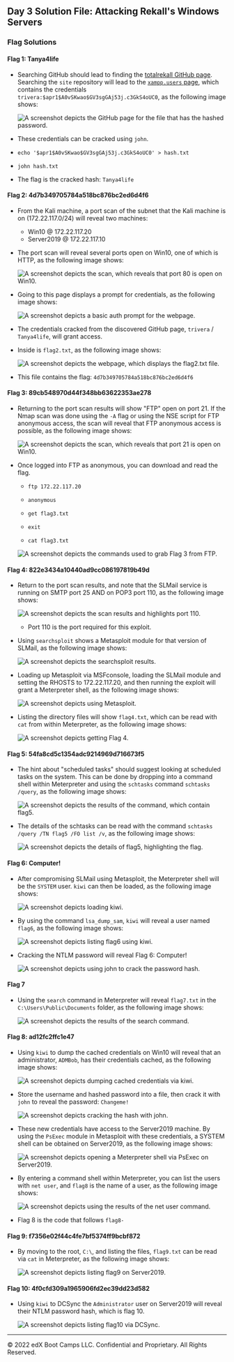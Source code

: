 ## Day 3 Solution File: Attacking Rekall's Windows Servers

### Flag Solutions

#### Flag 1: Tanya4life

* Searching GitHub should lead to finding the [totalrekall GitHub page](https://github.com/totalrekall). Searching the `site` repository will lead to the [`xampp.users` page](https://github.com/totalrekall/site/blob/main/xampp.users), which contains the credentials `trivera:$apr1$A0vSKwao$GV3sgGAj53j.c3GkS4oUC0`, as the following image shows: 

  ![A screenshot depicts the GitHub page for the file that has the hashed password.](Images/githubpassword.PNG)

* These credentials can be cracked using `john`.
	
* `echo '$apr1$A0vSKwao$GV3sgGAj53j.c3GkS4oUC0' > hash.txt`

* `john hash.txt`

* The flag is the cracked hash: `Tanya4life`

#### Flag 2: 4d7b349705784a518bc876bc2ed6d4f6

* From the Kali machine, a port scan of the subnet that the Kali machine is on (172.22.117.0/24) will reveal two machines: 

	- Win10 @ 172.22.117.20
	- Server2019 @ 172.22.117.10
	
* The port scan will reveal several ports open on Win10, one of which is HTTP, as the following image shows: 

  ![A screenshot depicts the scan, which reveals that port 80 is open on Win10.](Images/win10port80.png)

* Going to this page displays a prompt for credentials, as the following image shows:

  ![A screenshot depicts a basic auth prompt for the webpage.](Images/basicauth.PNG)

* The credentials cracked from the discovered GitHub page, `trivera` / `Tanya4life`, will grant access.

* Inside is `flag2.txt`, as the following image shows: 
 
  ![A screenshot depicts the webpage, which displays the flag2.txt file.](Images/flag2.PNG)

* This file contains the flag: `4d7b349705784a518bc876bc2ed6d4f6`

#### Flag 3: 89cb548970d44f348bb63622353ae278

* Returning to the port scan results will show "FTP" open on port 21. If the Nmap scan was done using the `-A` flag or using the NSE script for FTP anonymous access, the scan will reveal that FTP anonymous access is possible, as the following image shows: 

  ![A screenshot depicts the scan, which reveals that port 21 is open on Win10.](Images/win10port21.png)

* Once logged into FTP as anonymous, you can download and read the flag.

	* `ftp 172.22.117.20`

	* `anonymous`

	* `get flag3.txt`

	* `exit`

	* `cat flag3.txt`

  ![A screenshot depicts the commands used to grab Flag 3 from FTP.](Images/ftp.PNG)

#### Flag 4: 822e3434a10440ad9cc086197819b49d

* Return to the port scan results, and note that the SLMail service is running on SMTP port 25 AND on POP3 port 110, as the following image shows:

  ![A screenshot depicts the scan results and highlights port 110.](Images/win10port25.png)

  - Port 110 is the port required for this exploit.

* Using `searchsploit` shows a Metasploit module for that version of SLMail, as the following image shows:

  ![A screenshot depicts the searchsploit results.](Images/searchsploit.PNG)

* Loading up Metasploit via MSFconsole, loading the SLMail module and setting the RHOSTS to 172.22.117.20, and then running the exploit will grant a Meterpreter shell, as the following image shows:

  ![A screenshot depicts using Metasploit.](Images/slmail.PNG)

* Listing the directory files will show `flag4.txt`, which can be read with `cat` from within Meterpreter, as the following image shows:

  ![A screenshot depicts getting Flag 4.](Images/flag4.PNG)

#### Flag 5: 54fa8cd5c1354adc9214969d716673f5

* The hint about "scheduled tasks" should suggest looking at scheduled tasks on the system. This can be done by dropping into a command shell within Meterpreter and using the `schtasks` command `schtasks /query`, as the following image shows:

  ![A screenshot depicts the results of the command, which contain flag5.](Images/schtask.png)

* The details of the schtasks can be read with the command `schtasks /query /TN flag5 /FO list /v`, as the following image shows:

  ![A screenshot depicts the details of flag5, highlighting the flag.](Images/flag5.png)

#### Flag 6: Computer! 

* After compromising SLMail using Metasploit, the Meterpreter shell will be the `SYSTEM` user. `kiwi` can then be loaded, as the following image shows:

  ![A screenshot depicts loading kiwi.](Images/loadkiwi.PNG)

* By using the command `lsa_dump_sam`, `kiwi` will reveal a user named `flag6`, as the following image shows:

  ![A screenshot depicts listing `flag6` using `kiwi`.](Images/flag6kiwi.PNG)

* Cracking the NTLM password will reveal Flag 6: Computer!

  ![A screenshot depicts using `john` to crack the password hash.](Images/flag6crack.PNG)

#### Flag 7 <!-- @CE This solution doesn't actually tell us what Flag 7 is. Can we add the actual flag to the Flag 7 header, like the others? -->

* Using the `search` command in Meterpreter will reveal `flag7.txt` in the `C:\Users\Public\Documents` folder, as the following image shows:

  ![A screenshot depicts the results of the `search` command.](Images/search.PNG)

#### Flag 8: ad12fc2ffc1e47

* Using `kiwi` to dump the cached credentials on Win10 will reveal that an administrator, `ADMBob`, has their credentials cached, as the following image shows:

  ![A screenshot depicts dumping cached credentials via `kiwi`.](Images/lsadump.PNG)

* Store the username and hashed password into a file, then crack it with `john` to reveal the password: `Changeme!`

  ![A screenshot depicts cracking the hash with `john`.](Images/mscash2.PNG)

* These new credentials have access to the Server2019 machine. By using the `PsExec` module in Metasploit with these credentials, a SYSTEM shell can be obtained on Server2019, as the following image shows:

  ![A screenshot depicts opening a Meterpreter shell via `PsExec` on Server2019.](Images/psexec.PNG)

* By entering a command shell within Meterpreter, you can list the users with `net user`, and `flag8` is the name of a user, as the following image shows:

  ![A screenshot depicts using the results of the `net user` command.](Images/flag8.PNG)

- Flag 8 is the code that follows `flag8-`

#### Flag 9: f7356e02f44c4fe7bf5374ff9bcbf872

* By moving to the root, `C:\`, and listing the files, `flag9.txt` can be read via `cat` in Meterpreter, as the following image shows:

  ![A screenshot depicts listing `flag9` on Server2019.](Images/flag9.PNG)

#### Flag 10: 4f0cfd309a1965906fd2ec39dd23d582

* Using `kiwi` to DCSync the `Administrator` user on Server2019 will reveal their NTLM password hash, which is flag 10.

  ![A screenshot depicts listing `flag10` via DCSync.](Images/flag10.PNG)

---
© 2022 edX Boot Camps LLC. Confidential and Proprietary. All Rights Reserved.  
